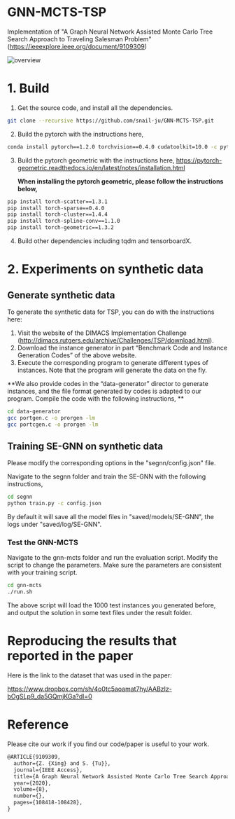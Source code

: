 # GNN-MCTS-TSP

Implementation of "A Graph Neural Network Assisted Monte Carlo Tree Search Approach to Traveling Salesman Problem" (https://ieeexplore.ieee.org/document/9109309)

![overview](https://s1.ax1x.com/2020/06/29/NhmkH1.png)

# 1. Build

1. Get the source code, and install all the dependencies. 

```bash
git clone --recursive https://github.com/snail-ju/GNN-MCTS-TSP.git
```

2. Build the pytorch with the instructions here,

~~~bash
conda install pytorch==1.2.0 torchvision==0.4.0 cudatoolkit=10.0 -c pytorch
~~~

3. Build the pytorch geometric with the instructions here,
   https://pytorch-geometric.readthedocs.io/en/latest/notes/installation.html

   **When installing the pytorch geometric, please follow the instructions below,**

~~~bash
pip install torch-scatter==1.3.1
pip install torch-sparse==0.4.0
pip install torch-cluster==1.4.4
pip install torch-spline-conv==1.1.0
pip install torch-geometric==1.3.2
~~~

4. Build other dependencies including tqdm and tensorboardX.

# 2. Experiments on synthetic data

## Generate synthetic data

To generate the synthetic data for TSP, you can do with the instructions here:

1. Visit the website of the DIMACS Implementation Challenge (http://dimacs.rutgers.edu/archive/Challenges/TSP/download.html).
2. Download the instance generator in part “Benchmark Code and Instance Generation Codes” of the above website.
3. Execute the corresponding program to generate different types of instances.  Note that the program will generate the data on the fly.

**We also provide codes in the “data-generator” director to generate instances, and the file format generated by codes is adapted to our program. Compile the code with the following instructions, **

~~~bash
cd data-generator
gcc portgen.c -o prorgen -lm
gcc portcgen.c -o prorgen -lm
~~~

## Training SE-GNN on synthetic data

Please modify the corresponding options in the "segnn/config.json" file.

Navigate to the segnn folder and train the SE-GNN with the following instructions, 

```bash
cd segnn
python train.py -c config.json
```

By default it will save all the model files in "saved/models/SE-GNN", the logs under "saved/log/SE-GNN".

### Test the GNN-MCTS

Navigate to the gnn-mcts folder and run the evaluation script. Modify the script to change the parameters. Make sure the parameters are consistent with your training script. 

```bash
cd gnn-mcts
./run.sh
```

The above script will load the 1000 test instances you generated before, and output the solution in some text files under the result folder. 

# Reproducing the results that reported in the paper

Here is the link to the dataset that was used in the paper:

https://www.dropbox.com/sh/4o0tc5aoamat7hy/AABzIz-bOgSLp9_da5GQmjKGa?dl=0


# Reference

Please cite our work if you find our code/paper is useful to your work. 

```markdown
@ARTICLE{9109309,  
  author={Z. {Xing} and S. {Tu}},  
  journal={IEEE Access},   
  title={A Graph Neural Network Assisted Monte Carlo Tree Search Approach to Traveling Salesman Problem},   
  year={2020},  
  volume={8},  
  number={},  
  pages={108418-108428},
}
```
